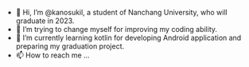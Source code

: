 - 👋 Hi, I’m @kanosukil, a student of Nanchang University, who will graduate in 2023.
- 👀 I’m trying to change myself for improving my coding ability.
- 🌱 I’m currently learning kotlin for developing Android application and preparing my graduation project.
- 📫 How to reach me ...

<!---
kanosukil/kanosukil is a ✨ special ✨ repository because its `README.md` (this file) appears on your GitHub profile.
You can click the Preview link to take a look at your changes.
--->
